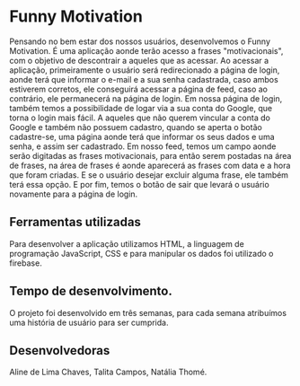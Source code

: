 # Funny Motivation 
Pensando no bem estar dos nossos usuários, desenvolvemos o Funny Motivation. É uma aplicação aonde terão acesso a frases "motivacionais", com o objetivo de descontrair a aqueles que as acessar. 
Ao acessar a aplicação, primeiramente o usuário será redirecionado a página de login, aonde terá que informar o e-mail e a sua senha cadastrada, caso ambos estiverem corretos, ele conseguirá acessar a página de feed, caso ao contrário, ele permanecerá na página de login. Em nossa página de login, também temos a possibilidade de logar via a sua conta do Google, que torna o login mais fácil. A aqueles que não querem vincular a conta do Google e também não possuem cadastro, quando se aperta o botão cadastre-se, uma página aonde terá que informar os seus  dados e uma senha, e assim ser cadastrado. 
Em nosso feed, temos um campo aonde serão digitadas as frases motivacionais, para então serem postadas na área de frases, na área de frases é aonde aparecerá as frases com data e a hora que foram criadas. E se o usuário desejar excluir alguma frase, ele também terá essa opção. E por fim, temos o botão de sair que levará o usuário novamente para a página de login.


## Ferramentas utilizadas 
Para desenvolver a aplicação utilizamos HTML, a linguagem de programação JavaScript, CSS e para manipular os dados foi utilizado o firebase. 

## Tempo de desenvolvimento.
O projeto foi desenvolvido em três semanas, para cada semana atribuímos uma história de usuário para ser cumprida. 

## Desenvolvedoras
Aline de Lima Chaves,
Talita Campos,
Natália Thomé.